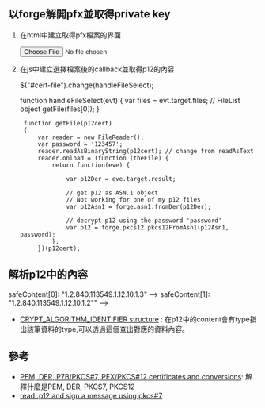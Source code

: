 以forge解開pfx並取得private key
------

1. 在html中建立取得pfx檔案的界面

	<input id="cert-file" type="file" name="cert" /><output id="p12cert"></output>
2. 在js中建立選擇檔案後的callback並取得p12的內容

	$("#cert-file").change(handleFileSelect);

	function handleFileSelect(evt) {
	    var files = evt.target.files; // FileList object
	    getFile(files[0]);
	}


		function getFile(p12cert)
		{
		    var reader = new FileReader();
		    var password = '123457';
		    reader.readAsBinaryString(p12cert); // change from readAsText
		    reader.onload = (function (theFile) {
		        return function(eve) {
		
		            var p12Der = eve.target.result;
		
		            // get p12 as ASN.1 object
		            // Not working for one of my p12 files
		            var p12Asn1 = forge.asn1.fromDer(p12Der);
		
		            // decrypt p12 using the password 'password'
		            var p12 = forge.pkcs12.pkcs12FromAsn1(p12Asn1, password);
		        };
		    })(p12cert);


## 解析p12中的內容

safeContent[0]: "1.2.840.113549.1.12.10.1.3" -->
safeContent[1]: "1.2.840.113549.1.12.10.1.2"" -->


* [CRYPT_ALGORITHM_IDENTIFIER structure](http://msdn.microsoft.com/en-us/library/windows/desktop/aa381133(v=vs.85).aspx) : 在p12中的content會有type指出該筆資料的type,可以透過這個查出對應的資料內容。


## 參考

* [PEM, DER, P7B/PKCS#7, PFX/PKCS#12 certificates and conversions](http://injustfiveminutes.com/2013/12/02/pem-der-p7bpkcs7-pfxpkcs12-certificates-and-conversions/): 解釋什麼是PEM, DER, PKCS7, PKCS12
* [read .p12 and sign a message using pkcs#7](http://www.snip2code.com/Snippet/194036/read--p12-and-sign-a-message-using-pkcs-)
